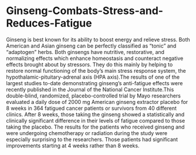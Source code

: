 # Ginseng-Combats-Stress-and-Reduces-Fatigue
Ginseng is best known for its ability to boost energy and relieve stress. Both American and Asian ginseng can be perfectly classified as “tonic” and “adaptogen” herbs. Both ginsengs have nutritive, restorative, and normalizing effects which enhance homeostasis and counteract negative effects brought about by stressors. They do this mainly by helping to restore normal functioning of the body’s main stress response system, the hypothalamic-pituitary-adrenal axis (HPA axis).The results of one of the largest studies to-date demonstrating ginseng’s anti-fatigue effects were recently published in the Journal of the National Cancer Institute.This double-blind, randomized, placebo-controlled trial by Mayo researchers evaluated a daily dose of 2000 mg American ginseng extractor placebo for 8 weeks in 364 fatigued cancer patients or survivors from 40 different clinics. After 8 weeks, those taking the ginseng showed a statistically and clinically significant difference in their levels of fatigue compared to those taking the placebo. The results for the patients who received ginseng and were undergoing chemotherapy or radiation during the study were especially surprising to the researchers. Those patients had significant improvements starting at 4 weeks rather than 8 weeks.
